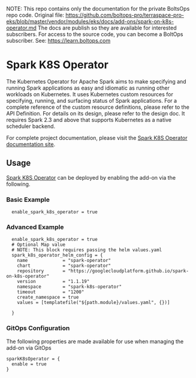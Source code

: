 <!-- note marker start -->
NOTE: This repo contains only the documentation for the private BoltsOps repo code.
Original file: https://github.com/boltops-pro/terraspace-pro-eks/blob/master/vendor/modules/eks/docs/add-ons/spark-on-k8s-operator.md
The docs are publish so they are available for interested subscribers.
For access to the source code, you can become a BoltOps subscriber.
See: https://learn.boltops.com

<!-- note marker end -->

# Spark K8S Operator
The Kubernetes Operator for Apache Spark aims to make specifying and running Spark applications as easy and idiomatic as running other workloads on Kubernetes. It uses Kubernetes custom resources for specifying, running, and surfacing status of Spark applications. For a complete reference of the custom resource definitions, please refer to the API Definition. For details on its design, please refer to the design doc. It requires Spark 2.3 and above that supports Kubernetes as a native scheduler backend.

For complete project documentation, please visit the [Spark K8S Operator documentation site](https://github.com/GoogleCloudPlatform/spark-on-k8s-operator).

## Usage

[Spark K8S Operator](https://github.com/aws-ia/terraform-aws-eks-blueprints/tree/main/modules/kubernetes-addons/spark-k8s-operator) can be deployed by enabling the add-on via the following.

### Basic Example

```hcl
  enable_spark_k8s_operator = true
```

### Advanced Example
```hcl
  enable_spark_k8s_operator = true
  # Optional Map value
  # NOTE: This block requires passing the helm values.yaml
  spark_k8s_operator_helm_config = {
    name             = "spark-operator"
    chart            = "spark-operator"
    repository       = "https://googlecloudplatform.github.io/spark-on-k8s-operator"
    version          = "1.1.19"
    namespace        = "spark-k8s-operator"
    timeout          = "1200"
    create_namespace = true
    values = [templatefile("${path.module}/values.yaml", {})]

  }
```

### GitOps Configuration

The following properties are made available for use when managing the add-on via GitOps

```
sparkK8sOperator = {
  enable = true
}
```
